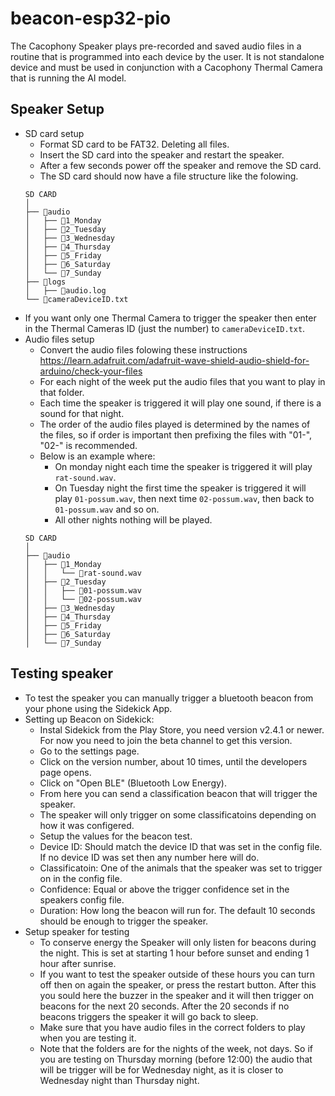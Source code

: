 # beacon-esp32-pio
The Cacophony Speaker plays pre-recorded and saved audio files in a routine that is programmed into each device by the user. It is not standalone device and must be used in conjunction with a Cacophony Thermal Camera that is running the AI model.


## Speaker Setup
- SD card setup
    - Format SD card to be FAT32. Deleting all files.
    - Insert the SD card into the speaker and restart the speaker.
    - After a few seconds power off the speaker and remove the SD card.
    - The SD card should now have a file structure like the folowing.
    ```
    SD CARD
    │
    ├── 📂audio
    │   ├── 📂1_Monday
    │   ├── 📂2_Tuesday
    │   ├── 📂3_Wednesday
    │   ├── 📂4_Thursday
    │   ├── 📂5_Friday
    │   ├── 📂6_Saturday
    │   └── 📂7_Sunday
    ├── 📂logs
    │   ├── 📃audio.log
    └── 📃cameraDeviceID.txt
    ```
- If you want only one Thermal Camera to trigger the speaker then enter in the Thermal Cameras ID (just the number) to `cameraDeviceID.txt`.
- Audio files setup
    - Convert the audio files folowing these instructions https://learn.adafruit.com/adafruit-wave-shield-audio-shield-for-arduino/check-your-files
    - For each night of the week put the audio files that you want to play in that folder.
    - Each time the speaker is triggered it will play one sound, if there is a sound for that night.
    - The order of the audio files played is determined by the names of the files, so if order is important then prefixing the files with "01-", "02-" is recommended.
    - Below is an example where:
        - On monday night each time the speaker is triggered it will play `rat-sound.wav`.
        - On Tuesday night the first time the speaker is triggered it will play `01-possum.wav`, then next time `02-possum.wav`, then back to `01-possum.wav` and so on.
        - All other nights nothing will be played.
    ```
    SD CARD
    │
    ├── 📂audio
    │   ├── 📂1_Monday
    │   │   └── 🎵rat-sound.wav
    │   ├── 📂2_Tuesday
    │   │   ├── 🎵01-possum.wav
    │   │   └── 🎵02-possum.wav
    │   ├── 📂3_Wednesday
    │   ├── 📂4_Thursday
    │   ├── 📂5_Friday
    │   ├── 📂6_Saturday
    │   └── 📂7_Sunday
    ```
## Testing speaker
- To test the speaker you can manually trigger a bluetooth beacon from your phone using the Sidekick App.
- Setting up Beacon on Sidekick:
    - Instal Sidekick from the Play Store, you need version v2.4.1 or newer. For now you need to join the beta channel to get this version.
    - Go to the settings page.
    - Click on the version number, about 10 times, until the developers page opens.
    - Click on "Open BLE" (Bluetooth Low Energy).
    - From here you can send a classification beacon that will trigger the speaker.
    - The speaker will only trigger on some classificatoins depending on how it was configered.
    - Setup the values for the beacon test.
    - Device ID:  Should match the device ID that was set in the config file. If no device ID was set then any number here will do.
    - Classificatoin: One of the animals that the speaker was set to trigger on in the config file.
    - Confidence: Equal or above the trigger confidence set in the speakers config file.
    - Duration: How long the beacon will run for. The default 10 seconds should be enough to trigger the speaker.
- Setup speaker for testing
    - To conserve energy the Speaker will only listen for beacons during the night. This is set at starting 1 hour before sunset and ending 1 hour after sunrise.
    - If you want to test the speaker outside of these hours you can turn off then on again the speaker, or press the restart button. After this you sould here the buzzer in the speaker and it will then trigger on beacons for the next 20 seconds. After the 20 seconds if no beacons triggers the speaker it will go back to sleep.
    - Make sure that you have audio files in the correct folders to play when you are testing it.
    - Note that the folders are for the nights of the week, not days. So if you are testing on Thursday morning (before 12:00) the audio that will be trigger will be for Wednesday night, as it is closer to Wednesday night than Thursday night.